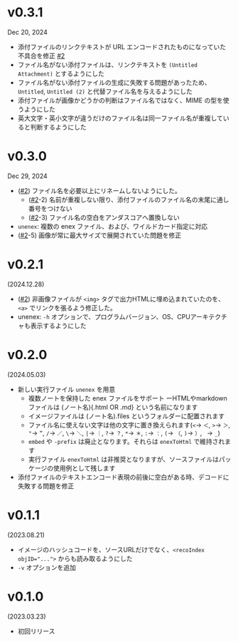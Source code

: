 [#2]: https://github.com/hymkor/go-enex/issues/2

v0.3.1
======
Dec 20, 2024

- 添付ファイルのリンクテキストが URL エンコードされたものになっていた不具合を修正 [#2]
- ファイル名がない添付ファイルは、リンクテキストを `(Untitled Attachment)` とするようにした
- ファイル名がない添付ファイルの生成に失敗する問題があったため、`Untitled`, `Untitled (2)` と代替ファイル名を与えるようにした
- 添付ファイルが画像かどうかの判断はファイル名ではなく、MIME の型を使うようにした
- 英大文字・英小文字が違うだけのファイル名は同一ファイル名が重複していると判断するようにした

v0.3.0
======
Dec 29, 2024

- ([#2]) ファイル名を必要以上にリネームしないようにした。
    - ([#2]-2) 名前が重複しない限り、添付ファイルのファイル名の末尾に通し番号をつけない
    - ([#2]-3) ファイル名の空白をアンダスコアへ置換しない
- `unenex`: 複数の enex ファイル、および、ワイルドカード指定に対応
- ([#2]-5) 画像が常に最大サイズで展開されていた問題を修正

v0.2.1
======
(2024.12.28)

- ([#2]) 非画像ファイルが `<img>` タグで出力HTMLに埋め込まれていたのを、`<a>` でリンクを張るよう修正した。
- unenex: `-h` オプションで、プログラムバージョン、OS、CPUアーキテクチャも表示するようにした

v0.2.0
======
(2024.05.03)

- 新しい実行ファイル `unenex` を用意
    - 複数ノートを保持した enex ファイルをサポート
    ーHTMLやmarkdownファイルは (ノート名){.html OR .md} という名前になります
    - イメージファイルは (ノート名).files というフォルダーに配置されます
    - ファイル名に使えない文字は他の文字に置き換えられます(`<`→ `＜`, `>`→ `＞`, `"`→ `”`, `/`→ `／`, `\`→ `＼`, `|`→ `｜`, `?`→ `？`, `*`→ `＊`, `:`→ `：`, `(`→ `（`, `)`→ `）`, ` `→ `_`)
    - `embed` や `-prefix` は廃止となります。それらは `enexToHtml` で維持されます
    - 実行ファイル `enexToHtml` は非推奨となりますが、ソースファイルはパッケージの使用例として残します
- 添付ファイルのテキストエンコード表現の前後に空白がある時、デコードに失敗する問題を修正

v0.1.1
======
(2023.08.21)

- イメージのハッシュコードを、ソースURLだけでなく、`<recoIndex objID="...">` からも読み取るようにした
- `-v` オプションを追加

v0.1.0
======
(2023.03.23)

- 初回リリース
